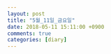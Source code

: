 ```yaml
---
layout: post
title: "5월_11일_금요일"
date: 2018-05-11 15:11:00 +0900
comments: true 
categories: [diary] 
---
```

